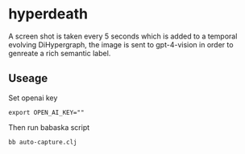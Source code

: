 # hyperdeath
A screen shot is taken every 5 seconds which is added to a temporal evolving DiHypergraph, the image is sent to gpt-4-vision in order to genreate a rich semantic label.  
## Useage
Set openai key
```
export OPEN_AI_KEY=""
```
Then run babaska script
```
bb auto-capture.clj
```
